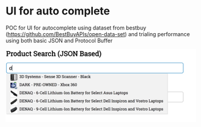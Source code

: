 # UI for auto complete
POC for UI for autocomplete using dataset from bestbuy (https://github.com/BestBuyAPIs/open-data-set) and trialing performance using both basic JSON and Protocol Buffer

![Basic UI with Data](docs/ui-with-data.png "Basic UI With Data")
